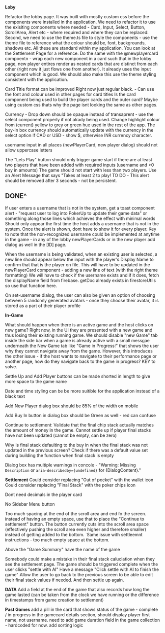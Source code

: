 
**Loby**

Refactor the lobby page. It was built with mostly custom css before the components were installed in the application. We need to refactor it to use the exisiting components where needed - 
    Card, Input, Select, Button, ScrollArea, Alert etc - where required and where they can be replaced. 
    Second, we need to use the theme.ts file to style the components - use the theme file to reference what the colour should be, font, backgrounds, shadows etc. All these are standard within my application. You can look at the Settlement Page for a reference. 
    Do the same with the @newplayercard compoentn - wrap each new component in a card such that in the lobby page, new player entires render as nested cards that are distinct from each other (right now it just flows one from another). It already uses the input component which is good. We should also make this use the theme styling consistent with the application. 


Card Title format can be improved 
    Right now just regular black. - Can use the font and colour used in other pages for card titles
    Is the card component being used to build the player cards and the outer card? Maybe using custom css thats why the page isnt looking the same as other pages. 


Currency - 
    Drop down should be opaque instead of transaprent - use the select component properly if not alrady being used. 
    Change highlight colour from (current) yellow to grey or green hue used in the rest of the app.
    The buy-in box currency should automatically update with the currency in the select option 
        If CAD or USD - show $, otherwise INR currency character. 

username input in all places (newPlayerCard, new player dialog) should not allow uppercase letters

The "Lets Play" button should only trigger game start if there are at least two players that have been added with required inputs (username and >0 buy in amounts) The game should not start with less than two players. Use an Alert Message that says "Takes at least 2 to play! 
    TO DO - This alert should be removed after 3 seconds - not be persistent. 

**DONE^**
---------


If user enters a username that is not in the system, get a toast component alert -
    "request user to log into PokerUp to update their game data" 
    or something along those lines which achieves the effect with minimal words 
    Should only appear the first time the host adds a username that is not in the system. Once the alert is shown, dont have to show it for every player. Key to note that the non-recognized username could be implemented at anytime in the game - in any of the lobby newPlayerCards or in the new player add dialog as well in the [ID] page. 

When the username is being validated, when an existing user is selected, a new line should appear below the input with the player's Display Name to confirm that that is the player on file. This will have to be updated in the newPlayerCard component - adding a new line of text (with the right theme formatting) We will have to check if the username exists and if it does, fetch the displayName field from firebase. getDoc already exists in firestoreUtils so use that function here. 



On set-username dialog, the user can also be given an option of choosing between 5 randomly generated avatars - once they choose their avatar, it is stored as a part of their player profile 




**In-Game**

What should happen when there is an active game and the host clicks on new game? Right now, in the UI they are presented with a new game and thus losing their existing running game. We should disable "new Game" tab inside the side bar when a game is already active with a small messgae underneath the New Game tab like "Game in Progress!" that shows the user why they cannot navigate away from the game. 
    However, this introduces the other issue - if the host wants to navigate to their performance page or another page, how do they navigate back to the game in progress? KEY to solve. 

Settle Up and Add Player buttons can be made shorted in length to give more space to the game name 

Date and time styling can be be more suitible for the application instead of a black text 

Add New Player dialog box should be 85% of the width on mobile 

Add Buy In button in dialog box should be Green as well - red can confuse 


Continue to settlement:
    Validate that the final chip stack actually matches the amount of money in the game. 
    Cannot settle up if player final stacks have not been updated (cannot be empty, can be zero)

Why is final stack defaulting to the buy in when the final stack was not updated in the previous screen? Check if there was a default value set during building the function when final stack is empty 

Dialog box has multiple warnings in concole - "Warning: Missing `Description` or `aria-describedby={undefined}` for {DialogContent}."

**Settlement**
Could consider replacing "Out of pocket" with the wallet icon 
Could consider replacing "Final Stack" with the poker chips icon 

Dont need decimals in the player card 

No Sidebar Menu button 

Too much spacing at the end of the scroll area and end fo the screen. instead of having an empty space, use that to place the "Continue to settlement" button. The button currently cuts into the scroll area space (effectively pushing the scroll area even higher and therefore smaller) instead of getting added to the bottom. 
`Same issue with settleemnt instructions - too much empty space at the bottom. 

Above the "Game Summary" have the name of the game 

Somebody could make a mistake in their final stack caluclation when they see the settlement page. The game should be triggered complete when the user clicks "settle with AI" Have a message "Click settle with AI to finish the game"
    Allow the user to go back to the previous screen to be able to edit their final stack values if needed. And then settle up again. 


**DATA**
Add a field at the end of the game that also records how long the game lasted (can be taken from the clock we have running or the difference in timestamps from game creation to settlement)

**Past Games**
add a pill in the card that shows status of the game - complete / in progress
in the gamecard details section, should display player first name, not username. 
need to add game duration field in the game collection - hardcoded for now.
add sorting logic